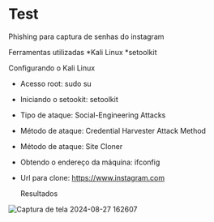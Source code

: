 # Test
Phishing para captura de senhas do instagram

Ferramentas utilizadas
 *Kali Linux
 *setoolkit

 Configurando o Kali Linux 

* Acesso root: sudo su
* Iniciando o setookit: setoolkit
* Tipo de ataque: Social-Engineering Attacks
* Método de ataque: Credential Harvester Attack Method
* Método de ataque: Site Cloner
* Obtendo o endereço da máquina: ifconfig
* Url para clone: https://www.instagram.com

  Resultados 

![Captura de tela 2024-08-27 162607](https://github.com/user-attachments/assets/40768d65-4bc4-4844-9941-dbfb4ed265c5)
